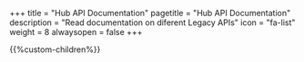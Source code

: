 +++
title = "Hub API Documentation"
pagetitle = "Hub API Documentation"
description = "Read documentation on diferent Legacy APIs"
icon = "fa-list" 
weight = 8
alwaysopen = false
+++

{{%custom-children%}}


